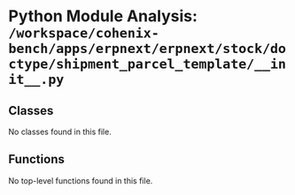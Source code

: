 # Python Module Analysis: `/workspace/cohenix-bench/apps/erpnext/erpnext/stock/doctype/shipment_parcel_template/__init__.py`

## Classes

No classes found in this file.


## Functions

No top-level functions found in this file.
